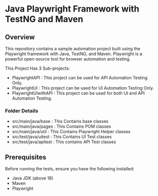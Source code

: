 # Java Playwright Framework with TestNG and Maven

## Overview

This repository contains a sample automation project built using the Playwright framework with Java, TestNG, and Maven. Playwright is a powerful open-source tool for browser automation and testing.

This Project Has 3 Sub-projects:

- PlaywrightAPI : This project can be used for API Automation Testing Only.
- PlaywrightUI : This project can be used for UI Automation Testing Only.
- PlaywrightUIwithAPI : This project can be used for both UI and API Automation Testing.


### Folder Details
- src/main/java/base : This Contains base classes
- src/main/java/pages : This Contains POM classes
- src/main/java/util : This Contains Playwright Helper classes
- src/test/java/uitest : This Contains UI Test classes
- src/test/java/apitest : This contains API Test classes

## Prerequisites

Before running the tests, ensure you have the following installed:

- Java JDK (above 18)
- Maven
- Playwright


